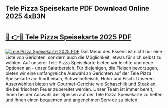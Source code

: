 ## Tele Pizza Speisekarte PDF Download Online 2025 4xB3N

# <h2><a href="http://gcdtiz.nevu.top/?p=Tele+Pizza+Speisekarte">🔗 👉🔴 Tele Pizza Speisekarte 2025 PDF</a></h2>

[![Tele Pizza Speisekarte 2025 PDF](https://i.imgur.com/dBaPXMq.png)](http://gcdtiz.nevu.top/?p=Tele+Pizza+Speisekarte)
Das Menü des Essens ist nicht nur eine Liste von Gerichten, sondern auch die Möglichkeit, etwas für sich selbst zu wählen. Auf unserer Tele Pizza Speisekarte bieten wir leichte und neue Optionen an - unser Salatbereich. Für diejenigen, die Fleisch bevorzugen, bieten wir eine umfangreiche Auswahl an Gerichten auf der Tele Pizza Speisekarte an: Rindfleisch, Schweinefleisch, Huhn und Fisch. Unseren Auserwählten bieten wir Gourmet-Gerichte wie Schaschlik und Steak an, die bei frischem Feuer zubereitet werden. Unser Team ist immer bereit, Ihnen bei der Auswahl der Speisen auf der Tele Pizza Speisekarte zu helfen und Ihnen einen bequemen und angenehmen Service zu bieten.
